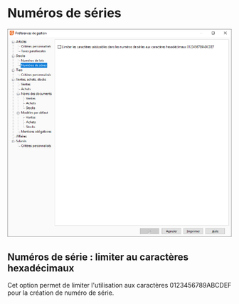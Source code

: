 # Numéros de séries

![](../../assets/images/PreferencesGestion/2-2/OngletNumerosSeries.png)


## Numéros de série : limiter au caractères hexadécimaux


Cet option permet de limiter l'utilisation aux caractères 0123456789ABCDEF pour la création de numéro de série.


